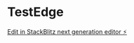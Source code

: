 # TestEdge

[Edit in StackBlitz next generation editor ⚡️](https://stackblitz.com/~/github.com/SaturMK/TestEdge)